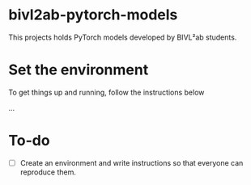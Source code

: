 # bivl2ab-pytorch-models

This projects holds PyTorch models developed by BIVL²ab students.

# Set the environment

To get things up and running, follow the instructions below

...

# To-do

- [ ] Create an environment and write instructions so that everyone can reproduce them.